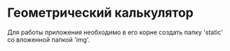 # Геометрический калькулятор
Для работы приложения необходимо в его корне создать папку 'static' со вложенной папкой 'img'.
